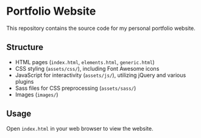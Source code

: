 # Portfolio Website

This repository contains the source code for my personal portfolio website.

## Structure

*   HTML pages (`index.html`, `elements.html`, `generic.html`)
*   CSS styling (`assets/css/`), including Font Awesome icons
*   JavaScript for interactivity (`assets/js/`), utilizing jQuery and various plugins
*   Sass files for CSS preprocessing (`assets/sass/`)
*   Images (`images/`)

## Usage

Open `index.html` in your web browser to view the website.